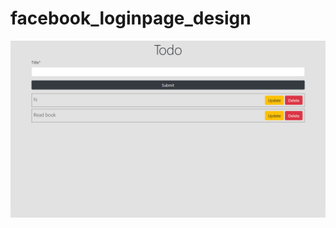 ﻿# facebook_loginpage_design
![image alt](https://github.com/sahla286/todo/blob/main/Screenshot%202024-08-26%20152719.png)
